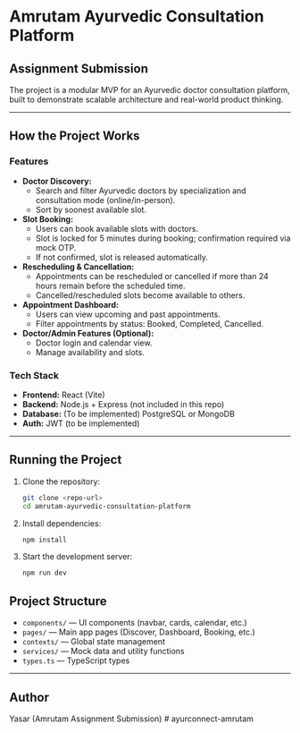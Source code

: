 # Amrutam Ayurvedic Consultation Platform

## Assignment Submission
 The project is a modular MVP for an Ayurvedic doctor consultation platform, built to demonstrate scalable architecture and real-world product thinking.

---

## How the Project Works

### Features
- **Doctor Discovery:**
  - Search and filter Ayurvedic doctors by specialization and consultation mode (online/in-person).
  - Sort by soonest available slot.
- **Slot Booking:**
  - Users can book available slots with doctors.
  - Slot is locked for 5 minutes during booking; confirmation required via mock OTP.
  - If not confirmed, slot is released automatically.
- **Rescheduling & Cancellation:**
  - Appointments can be rescheduled or cancelled if more than 24 hours remain before the scheduled time.
  - Cancelled/rescheduled slots become available to others.
- **Appointment Dashboard:**
  - Users can view upcoming and past appointments.
  - Filter appointments by status: Booked, Completed, Cancelled.
- **Doctor/Admin Features (Optional):**
  - Doctor login and calendar view.
  - Manage availability and slots.

### Tech Stack
- **Frontend:** React (Vite)
- **Backend:** Node.js + Express (not included in this repo)
- **Database:** (To be implemented) PostgreSQL or MongoDB
- **Auth:** JWT (to be implemented)

---

## Running the Project

1. Clone the repository:
   ```bash
   git clone <repo-url>
   cd amrutam-ayurvedic-consultation-platform
   ```
2. Install dependencies:
   ```bash
   npm install
   ```
3. Start the development server:
   ```bash
   npm run dev

## Project Structure
- `components/` — UI components (navbar, cards, calendar, etc.)
- `pages/` — Main app pages (Discover, Dashboard, Booking, etc.)
- `contexts/` — Global state management
- `services/` — Mock data and utility functions
- `types.ts` — TypeScript types

---


## Author
Yasar (Amrutam Assignment Submission)
#   a y u r c o n n e c t - a m r u t a m  
 